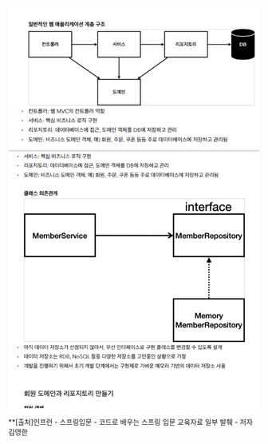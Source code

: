 ![Alt text](../doc/img/1.png)
![Alt text](../doc/img/2.png)
























**[출처]인프런 - 스프링입문 - 코드로 배우는 스프링 입문 교육자료 일부 발췌 - 저자 김영한